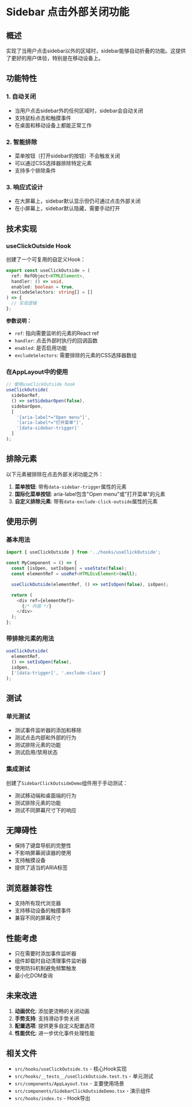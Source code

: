 # Sidebar 点击外部关闭功能

## 概述

实现了当用户点击sidebar以外的区域时，sidebar能够自动折叠的功能。这提供了更好的用户体验，特别是在移动设备上。

## 功能特性

### 1. 自动关闭
- 当用户点击sidebar外的任何区域时，sidebar会自动关闭
- 支持鼠标点击和触摸事件
- 在桌面和移动设备上都能正常工作

### 2. 智能排除
- 菜单按钮（打开sidebar的按钮）不会触发关闭
- 可以通过CSS选择器排除特定元素
- 支持多个排除条件

### 3. 响应式设计
- 在大屏幕上，sidebar默认显示但仍可通过点击外部关闭
- 在小屏幕上，sidebar默认隐藏，需要手动打开

## 技术实现

### useClickOutside Hook

创建了一个可复用的自定义Hook：

```typescript
export const useClickOutside = (
  ref: RefObject<HTMLElement>,
  handler: () => void,
  enabled: boolean = true,
  excludeSelectors: string[] = []
) => {
  // 实现逻辑
};
```

**参数说明：**
- `ref`: 指向需要监听的元素的React ref
- `handler`: 点击外部时执行的回调函数
- `enabled`: 是否启用功能
- `excludeSelectors`: 需要排除的元素的CSS选择器数组

### 在AppLayout中的使用

```typescript
// 使用useClickOutside hook
useClickOutside(
  sidebarRef,
  () => setSidebarOpen(false),
  sidebarOpen,
  [
    '[aria-label*="Open menu"]',
    '[aria-label*="打开菜单"]',
    '[data-sidebar-trigger]'
  ]
);
```

## 排除元素

以下元素被排除在点击外部关闭功能之外：

1. **菜单按钮**: 带有`data-sidebar-trigger`属性的元素
2. **国际化菜单按钮**: aria-label包含"Open menu"或"打开菜单"的元素
3. **自定义排除元素**: 带有`data-exclude-click-outside`属性的元素

## 使用示例

### 基本用法

```typescript
import { useClickOutside } from '../hooks/useClickOutside';

const MyComponent = () => {
  const [isOpen, setIsOpen] = useState(false);
  const elementRef = useRef<HTMLDivElement>(null);

  useClickOutside(elementRef, () => setIsOpen(false), isOpen);

  return (
    <div ref={elementRef}>
      {/* 内容 */}
    </div>
  );
};
```

### 带排除元素的用法

```typescript
useClickOutside(
  elementRef,
  () => setIsOpen(false),
  isOpen,
  ['[data-trigger]', '.exclude-class']
);
```

## 测试

### 单元测试
- 测试事件监听器的添加和移除
- 测试点击内部和外部的行为
- 测试排除元素的功能
- 测试启用/禁用状态

### 集成测试
创建了`SidebarClickOutsideDemo`组件用于手动测试：
- 测试移动端和桌面端的行为
- 测试排除元素的功能
- 测试不同屏幕尺寸下的响应

## 无障碍性

- 保持了键盘导航的完整性
- 不影响屏幕阅读器的使用
- 支持触摸设备
- 提供了适当的ARIA标签

## 浏览器兼容性

- 支持所有现代浏览器
- 支持移动设备的触摸事件
- 兼容不同的屏幕尺寸

## 性能考虑

- 只在需要时添加事件监听器
- 组件卸载时自动清理事件监听器
- 使用防抖机制避免频繁触发
- 最小化DOM查询

## 未来改进

1. **动画优化**: 添加更流畅的关闭动画
2. **手势支持**: 支持滑动手势关闭
3. **配置选项**: 提供更多自定义配置选项
4. **性能优化**: 进一步优化事件处理性能

## 相关文件

- `src/hooks/useClickOutside.ts` - 核心Hook实现
- `src/hooks/__tests__/useClickOutside.test.ts` - 单元测试
- `src/components/AppLayout.tsx` - 主要使用场景
- `src/components/SidebarClickOutsideDemo.tsx` - 演示组件
- `src/hooks/index.ts` - Hook导出